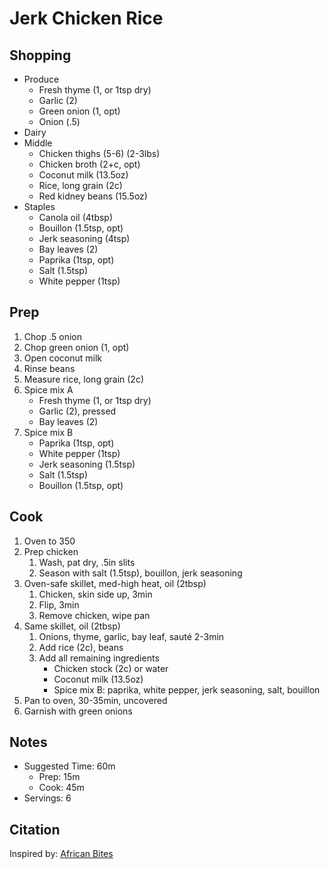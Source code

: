 # Jerk Chicken Rice

## Shopping

- Produce
    - Fresh thyme (1, or 1tsp dry)
    - Garlic (2)
    - Green onion (1, opt)
    - Onion (.5)
- Dairy
- Middle
    - Chicken thighs (5-6) (2-3lbs)
    - Chicken broth (2+c, opt)
    - Coconut milk (13.5oz)
    - Rice, long grain (2c)
    - Red kidney beans (15.5oz)
- Staples
    - Canola oil (4tbsp)
    - Bouillon (1.5tsp, opt)
    - Jerk seasoning (4tsp)
    - Bay leaves (2)
    - Paprika (1tsp, opt)
    - Salt (1.5tsp)
    - White pepper (1tsp)

## Prep

1. Chop .5 onion
1. Chop green onion (1, opt)
1. Open coconut milk
1. Rinse beans
1. Measure rice, long grain (2c)
1. Spice mix A
    - Fresh thyme (1, or 1tsp dry)
    - Garlic (2), pressed
    - Bay leaves (2)
1. Spice mix B
    - Paprika (1tsp, opt)
    - White pepper (1tsp)
    - Jerk seasoning (1.5tsp)
    - Salt (1.5tsp)
    - Bouillon (1.5tsp, opt)

## Cook

1. Oven to 350
1. Prep chicken
    1. Wash, pat dry, .5in slits
    1. Season with salt (1.5tsp), bouillon, jerk seasoning
1. Oven-safe skillet, med-high heat, oil (2tbsp)
    1. Chicken, skin side up, 3min
    1. Flip, 3min
    1. Remove chicken, wipe pan
1. Same skillet, oil (2tbsp)
    1. Onions, thyme, garlic, bay leaf, sauté 2-3min
    1. Add rice (2c), beans
    1. Add all remaining ingredients
        - Chicken stock (2c) or water
        - Coconut milk (13.5oz)
        - Spice mix B: paprika, white pepper, jerk seasoning, salt, bouillon
1. Pan to oven, 30-35min, uncovered
1. Garnish with green onions

## Notes

- Suggested Time: 60m
    - Prep: 15m
    - Cook: 45m
- Servings: 6

## Citation

Inspired by:
[African Bites](https://www.africanbites.com/one-pot-caribbean-jerk-chicken-rice/)
